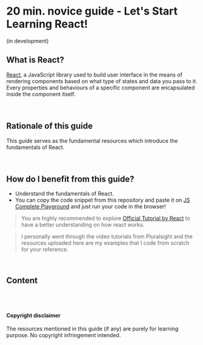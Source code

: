 # 20 min. novice guide - Let's Start Learning React!
(in development)

## What is React?
[React](https://reactjs.org/), a JavaScript library used to build user interface in the means of rendering components based on what type of states and data you pass to it. Every properties and behaviours of a specific component are encapsulated inside the component itself.
<br>
<br>
<br>

## Rationale of this guide
This guide serves as the fundamental resources which introduce the fundamentals of React. 
<br>
<br>
<br>

## How do I benefit from this guide?
- Understand the fundamentals of React.
- You can copy the code snippet from this repository and paste it on [JS Complete Playground](https://jscomplete.com/repl/) and just run your code in the browser! 
> You are highly recommended to explore [Official Tutorial by React](https://reactjs.org/tutorial/tutorial.html) to have a better understanding on how react works. 

> I personally went through the video tutorials from Pluralsight and the resources uploaded here are my examples that I code from scratch for your reference.
<br>

## Content

<br>
<br>

#### Copyright disclaimer
The resources mentioned in this guide (if any) are purely for learning purpose. No copyright infringement intended.

